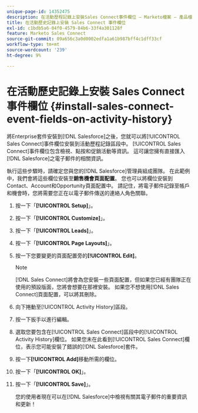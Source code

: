 ```yaml
---
unique-page-id: 14352475
description: 在活動歷程記錄上安裝Sales Connect事件欄位 — Marketo檔案 — 產品檔案
title: 在活動歷史記錄上安裝 Sales Connect 事件欄位
exl-id: c1bdb5a6-04f0-4579-84b6-33f4a301128f
feature: Marketo Sales Connect
source-git-commit: 09a656c3a0d0002edfa1a61b987bff4c1dff33cf
workflow-type: tm+mt
source-wordcount: '239'
ht-degree: 9%

---
```


# 在活動歷史記錄上安裝 Sales Connect 事件欄位 {#install-sales-connect-event-fields-on-activity-history}

將Enterprise套件安裝到[!DNL Salesforce]之後，您就可以將[!UICONTROL Sales Connect]事件欄位安裝到活動歷程記錄區段中。 [!UICONTROL Sales Connect]事件欄位包含檢視、點按和促銷活動等資訊。 這可讓您擁有直接匯入[!DNL Salesforce]之電子郵件的相關資訊。

執行這些步驟時，請確定您與您的[!DNL Salesforce]管理員組成團隊。 在此範例中，我們會將這些欄位安裝至&#x200B;**銷售機會頁面配置**。 您也可以將欄位安裝到Contact、Account和Opportunity頁面配置中。 請記住，將電子郵件記錄至帳戶和機會時，您將需要您正在以電子郵件傳送的連絡人角色關聯。

1. 按一下「**[!UICONTROL Setup]**」。
1. 按一下「**[!UICONTROL Customize]**」。
1. 按一下「**[!UICONTROL Leads]**」。
1. 按一下「**[!UICONTROL Page Layouts]**」。
1. 按一下您要變更的頁面配置旁的&#x200B;**[!UICONTROL Edit]**。

   >[!NOTE]
   >
   >[!DNL Sales Connect]將會為您安裝一些頁面配置，但如果您已經有團隊正在使用的預設版面，您將會想要在那裡安裝。 如果您不想使用[!DNL Sales Connect]頁面配置，可以將其刪除。

1. 向下捲動至[!UICONTROL Activity History]區段。
1. 按一下扳手以進行編輯。
1. 選取您要包含在[!UICONTROL Sales Connect]區段中的[!UICONTROL Activity History]欄位。 如果您未在此看到[!UICONTROL Sales Connect]欄位，表示您可能安裝了錯誤的[!DNL Salesforce]套件。
1. 按一下&#x200B;**[!UICONTROL Add]**&#x200B;移動所需的欄位。
1. 按一下「**[!UICONTROL OK]**」。
1. 按一下「**[!UICONTROL Save]**」。

   您的使用者現在可以在[!DNL Salesforce]中檢視有關其電子郵件的重要資訊和更新！
